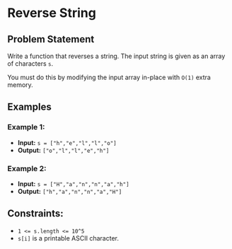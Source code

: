 # Reverse String

## Problem Statement

Write a function that reverses a string. The input string is given as an array of characters `s`.

You must do this by modifying the input array in-place with `O(1)` extra memory.

## Examples

### Example 1:

- **Input:** `s = ["h","e","l","l","o"]`
- **Output:** `["o","l","l","e","h"]`

### Example 2:

- **Input:** `s = ["H","a","n","n","a","h"]`
- **Output:** `["h","a","n","n","a","H"]`

## Constraints:

- `1 <= s.length <= 10^5`
- `s[i]` is a printable ASCII character.